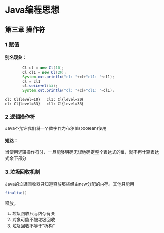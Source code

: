 # Java编程思想

## 第三章 操作符

### 1.赋值

#### 别名现象：

```java
	    Cl cl = new Cl(10);
        Cl cl1 = new Cl(20);
        System.out.println("cl: "+cl+"cl1: "+cl1);
        cl = cl1;
        cl.setLevel(33);
        System.out.println("cl: "+cl+"cl1: "+cl1);
```

```
cl: Cl{level=10}   cl1: Cl{level=20}
cl: Cl{level=33}   cl1: Cl{level=33}
```

### 2.逻辑操作符

Java不允许我们将一个数字作为布尔值(boolean)使用

#### 短路：

当使用逻辑操作符时，一旦能够明确无误地确定整个表达式的值，就不再计算表达式余下部分

### 3.垃圾回收机制

Java的垃圾回收器只知道释放那些经由new分配的内存。其他只能用

```java
finalize()
```

释放。

1. 垃圾回收只与内存有关
2. 对象可能不被垃圾回收
3. 垃圾回收不等于“析构”


